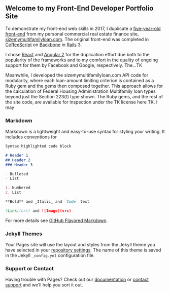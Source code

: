 ## Welcome to my Front-End Developer Portfolio Site

To demonstrate my front-end web skills in 2017, I duplicate a [five-year-old front-end](http://www.sizemymultifamilyloan.com/api/fha_sec223f_demo) from my personal commercial real estate finance site, [sizemymultifamilyloan.com](http://www.sizemymultifamilyloan.com). The original front-end was completed in [CoffeeScript](http://coffeescript.org) on [Backbone](http://backbonejs.org) in [Rails](http://guides.rubyonrails.org/index.html) 3.

I chose [React](https://facebook.github.io/react) and [Angular 2](https://angular.io) for the duplication effort due both to the popularity of the frameworks and to my comfort in the quality of ongoing support for them by Facebook and Google, respectively. The...TK

Meanwhile, I developed the sizemymultifamilyloan.com API code for modularity, where each loan-amount limiting criterion is contained as a Ruby gem and the gems then composed together. This approach allows for the calculation of Federal Housing Administration Multifamily loan types beyond just the Section 223(f) type shown. The Ruby gems, and the rest of the site code, are available for inspection under the TK license here TK. I may 

### Markdown

Markdown is a lightweight and easy-to-use syntax for styling your writing. It includes conventions for

```markdown
Syntax highlighted code block

# Header 1
## Header 2
### Header 3

- Bulleted
- List

1. Numbered
2. List

**Bold** and _Italic_ and `Code` text

[Link](url) and ![Image](src)
```

For more details see [GitHub Flavored Markdown](https://guides.github.com/features/mastering-markdown/).

### Jekyll Themes

Your Pages site will use the layout and styles from the Jekyll theme you have selected in your [repository settings](https://github.com/gpolyn/front-end-developer/settings). The name of this theme is saved in the Jekyll `_config.yml` configuration file.

### Support or Contact

Having trouble with Pages? Check out our [documentation](https://help.github.com/categories/github-pages-basics/) or [contact support](https://github.com/contact) and we’ll help you sort it out.
